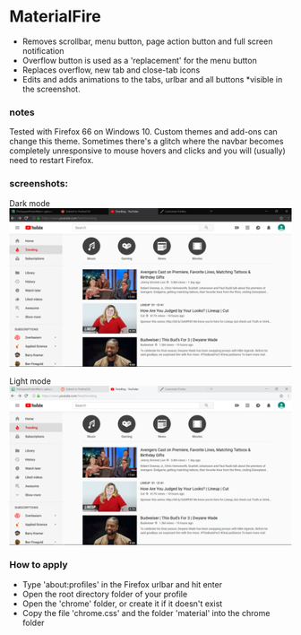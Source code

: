 # MaterialFire
+ Removes scrollbar, menu button, page action button and full screen notification
+ Overflow button is used as a 'replacement' for the menu button
+ Replaces overflow, new tab and close-tab icons
+ Edits and adds animations to the tabs, urlbar and all buttons *visible in the screenshot.

### notes 
Tested with Firefox 66 on Windows 10.
Custom themes and add-ons can change this theme.
Sometimes there's a glitch where the navbar becomes completely unresponsive to mouse hovers and clicks and you will (usually) need to restart Firefox.

### screenshots:

Dark mode
![](screenshots/darkmode.png)
 
Light mode
![](screenshots/lightmode.png)


### How to apply
+ Type 'about:profiles' in the Firefox urlbar and hit enter
+ Open the root directory folder of your profile
+ Open the 'chrome' folder, or create it if it doesn't exist
+ Copy the file 'chrome.css' and the folder 'material' into the chrome folder
